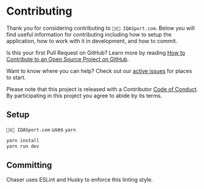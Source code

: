 # Contributing

Thank you for considering contributing to `🤾‍♀️🏐 IQASport.com`. Below you will find useful information for contributing including how to setup the application, how to work with it in development, and how to commit.

Is this your first Pull Request on GitHub? Learn more by reading [How to Contribute to an Open Source Project on GitHub](https://egghead.io/series/how-to-contribute-to-an-open-source-project-on-github).

Want to know where you can help? Check out our [active issues](https://github.com/iqasport/iqasport.com/issues) for places to start.

Please note that this project is released with a Contributor [Code of Conduct](./CODE_OF_CONDUCT.md). By participating in this project you agree to abide by its terms.

## Setup

`🤾‍♀️🏐 IQASport.com` uses `yarn`

```bash
yarn install
yarn run dev
```

## Committing

Chaser uses ESLint and Husky to enforce this linting style.
